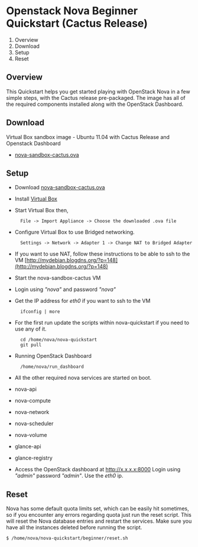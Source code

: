 Openstack Nova Beginner Quickstart (Cactus Release)
===================================================

1. Overview
2. Download
3. Setup
4. Reset

Overview
--------
This Quickstart helps you get started playing with OpenStack Nova in a few simple steps, with the Cactus release pre-packaged.
The image has all of the required components installed along with the OpenStack Dashboard.

Download
--------
Virtual Box sandbox image - Ubuntu 11.04 with Cactus Release and Openstack Dashboard

- [nova-sandbox-cactus.ova](http://c650070.r70.cf2.rackcdn.com/nova-sandbox-cactus.ova)

Setup
-----
- Download [nova-sandbox-cactus.ova](http://c650070.r70.cf2.rackcdn.com/nova-sandbox-cactus.ova)
- Install [Virtual Box](http://www.virtualbox.org)
- Start Virtual Box then,

        File -> Import Appliance -> Choose the downloaded .ova file

- Configure Virtual Box to use Bridged networking.

        Settings -> Network -> Adapter 1 -> Change NAT to Bridged Adapter

- If you want to use NAT, follow these instructions to be able to ssh to the VM [http://mydebian.blogdns.org/?p=148](http://mydebian.blogdns.org/?p=148)
- Start the nova-sandbox-cactus VM
- Login using _"nova"_ and password _"nova"_
- Get the IP address for _eth0_ if you want to ssh to the VM

        ifconfig | more

- For the first run update the scripts within nova-quickstart if you need to use any of it.

        cd /home/nova/nova-quickstart
        git pull

- Running OpenStack Dashboard

        /home/nova/run_dashboard

- All the other required nova services are started on boot.
 - nova-api
 - nova-compute
 - nova-network
 - nova-scheduler
 - nova-volume
 - glance-api
 - glance-registry
- Access the OpenStack dashboard at http://x.x.x.x:8000 Login using _"admin"_ password _"admin"_. Use the _eth0_ ip.


Reset
-----
Nova has some default quota limits set, which can be easily hit sometimes, so if you encounter any errors regarding quota just run the reset script. This will reset the Nova database entries and restart the services. Make sure you have all the instances deleted before running the script.

    $ /home/nova/nova-quickstart/beginner/reset.sh


